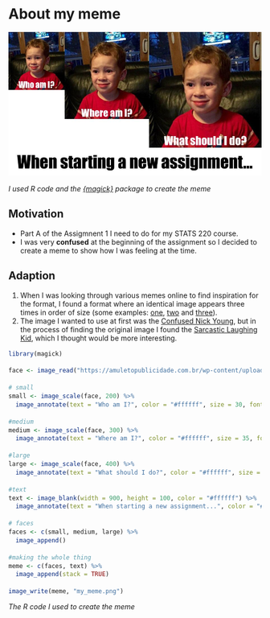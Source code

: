 # About my meme

![](my_meme.png)

_I used R code and the [{magick}](https://cran.r-project.org/web/packages/magick/vignettes/intro.html) package to create the meme_

## Motivation

* Part A of the Assigmnent 1 I need to do for my STATS 220 course.
* I was very **confused** at the beginning of the assignment so I decided to create a meme to show how I was feeling at the time.

## Adaption
1. When I was looking through various memes online to find inspiration for the format, I found a format where an identical image appears three times in order of size (some examples: [one](http://file.ljcd.gov.cn/uploadfile/2018/1103/20181103095327555.jpg), [two](http://tva1.sinaimg.cn/large/86883a42gy1fktdzeysctj20ij0adq50.jpg) and [three](https://www.bixiage.cn/uploads/088b753f3a46a29c13e86a402cb3ca07.jpg)).
2. The image I wanted to use at first was the [Confused Nick Young](https://i.kym-cdn.com/entries/icons/mobile/000/018/489/nick-young-confused-face-300x256-nqlyaa.jpg), but in the process of finding the original image I found the [Sarcastic Laughing Kid](https://pics.me.me/sarcastic-laughing-kid-meme-golfclub-51172520.png), which I thought would be more interesting.

```r
library(magick)

face <- image_read("https://amuletopublicidade.com.br/wp-content/uploads/2019/12/img-737631-gavin-mastodon20160913141473788865.jpg")

# small
small <- image_scale(face, 200) %>%
  image_annotate(text = "Who am I?", color = "#ffffff", size = 30, font = "Impact", gravity = "south")

#medium
medium <- image_scale(face, 300) %>%
  image_annotate(text = "Where am I?", color = "#ffffff", size = 35, font = "Impact", gravity = "south")

#large
large <- image_scale(face, 400) %>%
  image_annotate(text = "What should I do?", color = "#ffffff", size = 40, font = "Impact", gravity = "south")

#text
text <- image_blank(width = 900, height = 100, color = "#ffffff") %>%
  image_annotate(text = "When starting a new assignment...", color = "#000000", size = 60, font = "Impact", gravity = "center")

# faces
faces <- c(small, medium, large) %>%
  image_append()

#making the whole thing
meme <- c(faces, text) %>%
  image_append(stack = TRUE)

image_write(meme, "my_meme.png")
```
_The R code I used to create the meme_
